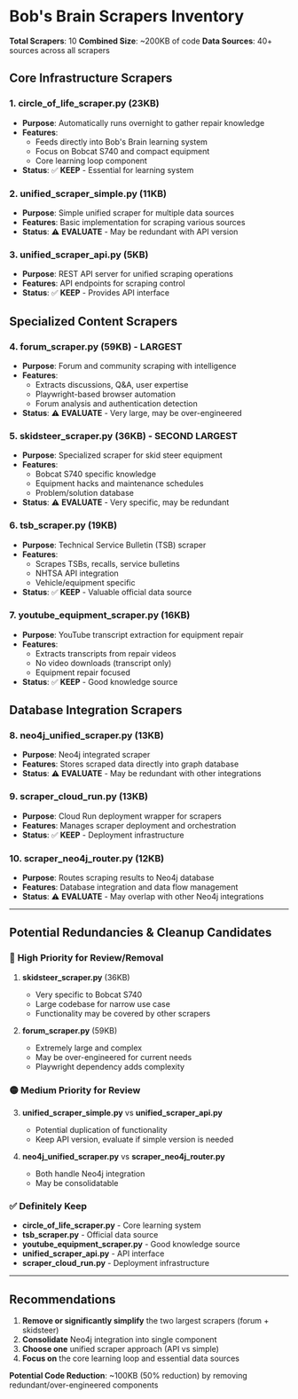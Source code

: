 # Bob's Brain Scrapers Inventory

**Total Scrapers**: 10
**Combined Size**: ~200KB of code
**Data Sources**: 40+ sources across all scrapers

## Core Infrastructure Scrapers

### 1. **circle_of_life_scraper.py** (23KB)
- **Purpose**: Automatically runs overnight to gather repair knowledge
- **Features**:
  - Feeds directly into Bob's Brain learning system
  - Focus on Bobcat S740 and compact equipment
  - Core learning loop component
- **Status**: ✅ **KEEP** - Essential for learning system

### 2. **unified_scraper_simple.py** (11KB)
- **Purpose**: Simple unified scraper for multiple data sources
- **Features**: Basic implementation for scraping various sources
- **Status**: ⚠️ **EVALUATE** - May be redundant with API version

### 3. **unified_scraper_api.py** (5KB)
- **Purpose**: REST API server for unified scraping operations
- **Features**: API endpoints for scraping control
- **Status**: ✅ **KEEP** - Provides API interface

## Specialized Content Scrapers

### 4. **forum_scraper.py** (59KB) - LARGEST
- **Purpose**: Forum and community scraping with intelligence
- **Features**:
  - Extracts discussions, Q&A, user expertise
  - Playwright-based browser automation
  - Forum analysis and authentication detection
- **Status**: ⚠️ **EVALUATE** - Very large, may be over-engineered

### 5. **skidsteer_scraper.py** (36KB) - SECOND LARGEST
- **Purpose**: Specialized scraper for skid steer equipment
- **Features**:
  - Bobcat S740 specific knowledge
  - Equipment hacks and maintenance schedules
  - Problem/solution database
- **Status**: ⚠️ **EVALUATE** - Very specific, may be redundant

### 6. **tsb_scraper.py** (19KB)
- **Purpose**: Technical Service Bulletin (TSB) scraper
- **Features**:
  - Scrapes TSBs, recalls, service bulletins
  - NHTSA API integration
  - Vehicle/equipment specific
- **Status**: ✅ **KEEP** - Valuable official data source

### 7. **youtube_equipment_scraper.py** (16KB)
- **Purpose**: YouTube transcript extraction for equipment repair
- **Features**:
  - Extracts transcripts from repair videos
  - No video downloads (transcript only)
  - Equipment repair focused
- **Status**: ✅ **KEEP** - Good knowledge source

## Database Integration Scrapers

### 8. **neo4j_unified_scraper.py** (13KB)
- **Purpose**: Neo4j integrated scraper
- **Features**: Stores scraped data directly into graph database
- **Status**: ⚠️ **EVALUATE** - May be redundant with other integrations

### 9. **scraper_cloud_run.py** (13KB)
- **Purpose**: Cloud Run deployment wrapper for scrapers
- **Features**: Manages scraper deployment and orchestration
- **Status**: ✅ **KEEP** - Deployment infrastructure

### 10. **scraper_neo4j_router.py** (12KB)
- **Purpose**: Routes scraping results to Neo4j database
- **Features**: Database integration and data flow management
- **Status**: ⚠️ **EVALUATE** - May overlap with other Neo4j integrations

---

## Potential Redundancies & Cleanup Candidates

### 🔴 **High Priority for Review/Removal**

1. **skidsteer_scraper.py** (36KB)
   - Very specific to Bobcat S740
   - Large codebase for narrow use case
   - Functionality may be covered by other scrapers

2. **forum_scraper.py** (59KB)
   - Extremely large and complex
   - May be over-engineered for current needs
   - Playwright dependency adds complexity

### 🟡 **Medium Priority for Review**

3. **unified_scraper_simple.py** vs **unified_scraper_api.py**
   - Potential duplication of functionality
   - Keep API version, evaluate if simple version is needed

4. **neo4j_unified_scraper.py** vs **scraper_neo4j_router.py**
   - Both handle Neo4j integration
   - May be consolidatable

### ✅ **Definitely Keep**

- **circle_of_life_scraper.py** - Core learning system
- **tsb_scraper.py** - Official data source
- **youtube_equipment_scraper.py** - Good knowledge source
- **unified_scraper_api.py** - API interface
- **scraper_cloud_run.py** - Deployment infrastructure

---

## Recommendations

1. **Remove or significantly simplify** the two largest scrapers (forum + skidsteer)
2. **Consolidate** Neo4j integration into single component
3. **Choose one** unified scraper approach (API vs simple)
4. **Focus on** the core learning loop and essential data sources

**Potential Code Reduction**: ~100KB (50% reduction) by removing redundant/over-engineered components